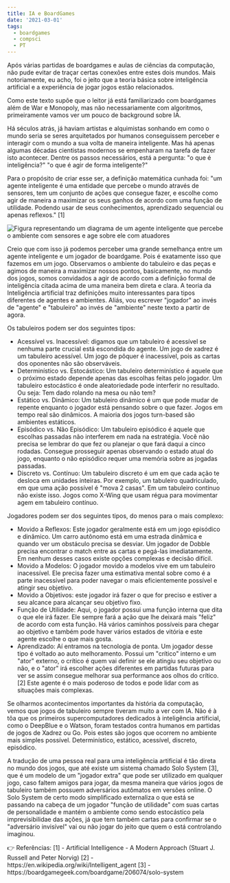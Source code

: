 ```yaml
---
title: IA e BoardGames
date: '2021-03-01'
tags:
  - boardgames
  - compsci
  - PT
---
```


Após várias partidas de boardgames e aulas de ciências da computação, não pude evitar de traçar certas conexões entre estes dois mundos. Mais notoriamente, eu acho, foi o jeito que a teoria básica sobre inteligência artificial e a experiência de jogar jogos estão relacionados.

Como este texto supõe que o leitor já está familiarizado com boardgames além de War e Monopoly, mas não necessariamente com algoritmos, primeiramente vamos ver um pouco de background sobre IA.

Há séculos atrás, já haviam artistas e alquimistas sonhando em como o mundo seria se seres arquitetados por humanos conseguissem perceber e interagir com o mundo a sua volta de maneira inteligente. Mas há apenas algumas décadas cientistas modernos se empenharam na tarefa de fazer isto acontecer. Dentre os passos necessários, está a pergunta: "o que é inteligência?" "o que é agir de forma inteligente?"

Para o propósito de criar esse ser, a definição matemática cunhada foi: "um agente inteligente é uma entidade que percebe o mundo através de sensores, tem um conjunto de ações que consegue fazer, e escolhe como agir de maneira a maximizar os seus ganhos de acordo com uma função de utilidade. Podendo usar de seus conhecimentos, aprendizado sequencial ou apenas reflexos." [1]

![Figura representando um diagrama de um agente inteligente que percebe o ambiente com sensores e age sobre ele com atuadores](/images/bg_ia_1.png "Figura retirada do livro [1]")


Creio que com isso já podemos perceber uma grande semelhança entre um agente inteligente e um jogador de boardgame. Pois é exatamente isso que fazemos em um jogo. Observamos o ambiente do tabuleiro e das peças e agimos de maneira a maximizar nossos pontos, basicamente, no mundo dos jogos, somos convidados a agir de acordo com a definição formal de inteligência citada acima de uma maneira bem direta e clara. A teoria da Inteligência artificial traz definições muito interessantes para tipos diferentes de agentes e ambientes. Aliás, vou escrever "jogador" ao invés de "agente" e "tabuleiro" ao invés de "ambiente" neste texto a partir de agora.

Os tabuleiros podem ser dos seguintes tipos:

- Acessível vs. Inacessível: digamos que um tabuleiro é acessível se nenhuma parte crucial está escondida do agente. Um jogo de xadrez é um tabuleiro acessível. Um jogo de pôquer é inacessível, pois as cartas dos oponentes não são observáveis.
- Determinístico vs. Estocástico: Um tabuleiro determinístico é aquele que o próximo estado depende apenas das escolhas feitas pelo jogador. Um tabuleiro estocástico é onde aleatoriedade pode interferir no resultado. Ou seja: Tem dado rolando na mesa ou não tem?
- Estático vs. Dinâmico: Um tabuleiro dinâmico é um que pode mudar de repente enquanto o jogador está pensando sobre o que fazer. Jogos em tempo real são dinâmicos. A maioria dos jogos turn-based são ambientes estáticos.
- Episódico vs. Não Episódico: Um tabuleiro episódico é aquele que escolhas passadas não interferem em nada na estratégia. Você não precisa se lembrar do que fez ou planejar o que fará daqui a cinco rodadas. Consegue prosseguir apenas observando o estado atual do jogo, enquanto o não episódico requer uma memória sobre as jogadas passadas.
- Discreto vs. Contínuo: Um tabuleiro discreto é um em que cada ação te desloca em unidades inteiras. Por exemplo, um tabuleiro quadriculado, em que uma ação possível é "mova 2 casas". Em um tabuleiro contínuo não existe isso. Jogos como X-Wing que usam régua para movimentar agem em tabuleiro contínuo.

Jogadores podem ser dos seguintes tipos, do menos para o mais complexo:

- Movido a Reflexos: Este jogador geralmente está em um jogo episódico e dinâmico. Um carro autônomo está em uma estrada dinâmica e quando ver um obstáculo precisa se desviar. Um jogador de Dobble precisa encontrar o match entre as cartas e pegá-las imediatamente. Em nenhum desses casos existe opções complexas e decisão difícil.
- Movido a Modelos: O jogador movido a modelos vive em um tabuleiro inacessível. Ele precisa fazer uma estimativa mental sobre como é a parte inacessível para poder navegar o mais eficientemente possível e atingir seu objetivo.
- Movido a Objetivos: este jogador irá fazer o que for preciso e estiver a seu alcance para alcançar seu objetivo fixo.
- Função de Utilidade: Aqui, o jogador possui uma função interna que dita o que ele irá fazer. Ele sempre fará a ação que lhe deixará mais "feliz" de acordo com esta função. Há vários caminhos possíveis para chegar ao objetivo e também pode haver vários estados de vitória e este agente escolhe o que mais gosta.
- Aprendizado: Aí entramos na tecnologia de ponta. Um jogador desse tipo é voltado ao auto melhoramento. Possui um "crítico" interno e um "ator" externo, o crítico é quem vai definir se ele atingiu seu objetivo ou não, e o "ator" irá escolher ações diferentes em partidas futuras para ver se assim consegue melhorar sua performance aos olhos do crítico. [2] Este agente é o mais poderoso de todos e pode lidar com as situações mais complexas.

Se olharmos acontecimentos importantes da história da computação, vemos que jogos de tabuleiro sempre tiveram muito a ver com IA. Não é à tôa que os primeiros supercomputadores dedicados à inteligência artificial, como o DeepBlue e o Watson, foram testados contra humanos em partidas de jogos de Xadrez ou Go. Pois estes são jogos que ocorrem no ambiente mais simples possível. Determinístico, estático, acessível, discreto, episódico.

A tradução de uma pessoa real para uma inteligência artificial é tão direta no mundo dos jogos, que até existe um sistema chamado Solo System [3], que é um modelo de um "jogador extra" que pode ser utilizado em qualquer jogo, caso faltem amigos para jogar, da mesma maneira que vários jogos de tabuleiro também possuem adversários autômatos em versões online. O Solo System de certo modo simplificado externaliza o que está se passando na cabeça de um jogador "função de utilidade" com suas cartas de personalidade e mantém o ambiente como sendo estocástico pela imprevisibilidae das ações, já que tem também cartas para confirmar se o "adversário invisível" vai ou não jogar do jeito que quem o está controlando imaginou.

<aside>
👉 Referências: 
[1] - Artificial Intelligence - A Modern Approach (Stuart J. Russell and Peter Norvig)
[2] - https://en.wikipedia.org/wiki/Intelligent_agent
[3] - https://boardgamegeek.com/boardgame/206074/solo-system

</aside>